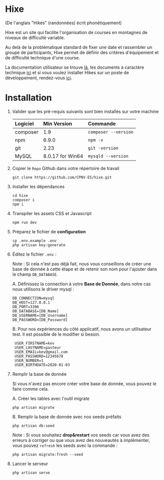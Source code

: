 # Hixe

(De l'anglais "Hikes" (randonnées) écrit phonétiquement)

Hixe est un site qui facilite l'organisation de courses en montagnes de niveaux de difficulté variable.

Au delà de la problématique standard de fixer une date et rassembler un groupe de participants, Hixe permet de définir des critères d'équipement et de difficulté technique d'une course.

La documentation utilisateur se trouve [là](https://github.com/CPNV-ES/hixe/tree/master/docs/user), les documents à caractère technique [ici](https://github.com/CPNV-ES/hixe/tree/master/docs/technical) et si vous voulez installer Hikes sur un poste de développement, rendez-vous [ici](https://github.com/CPNV-ES/hixe/tree/master/docs/install).

# Installation

1. Valider que les pré-requis suivants sont bien installés sur votre machine
   
    | Logiciel | Min Version      | Commande             |
    | :------- | :--------------- | :------------------- |
    | composer | 1.9              | `composer --version` |
    | npm      | 6.9.0            | `npm -v`             |
    | git      | 2.23             | `git -version`       |
    | MySQL    | 8.0.17 for Win64 | `mysqld --version`   |

2. Copier le `Repo` Github dans votre répertoire de travail
    ```
    git clone https://github.com/CPNV-ES/hixe.git
    ```
3. Installer les dépendances
    ```
    cd hixe
    composer i
    npm i
    ```
4. Transpiler les assets CSS et Javascript
    ```
    npm run dev
    ```
5. Préparez le fichier de **configuration**
    ```
    cp .env.example .env
    php artisan key:generate
    ```
6. Éditez le fichier `.env` :

    Note : Si cela n'est pas déjà fait, nous vous conseillons de créer une base de donnée à cette étape et de retenir son nom pour l'ajouter dans le champ ``DB_DATABASE``. 

    A. Définissez la connection à votre **Base de Donnée**, dans notre cas nous utilisons le driver mysql :
    ```
    DB_CONNECTION=mysql
    DB_HOST=127.0.0.1
    DB_PORT=3306
    DB_DATABASE=[DB_Name]
    DB_USERNAME=[DB_Username]
    DB_PASSWORD=[DB_Password]
    ```

    B. Pour nos expériences du côté applicatif, nous avons un utilisateur test. Il est possible de le modifier si besoin.
   
   ```
    USER_FIRSTNAME=kev
    USER_LASTNAME=pasteur
    USER_EMAIL=kev@gmail.com
    USER_PASSWORD=12345678
    USER_NUMBER=1
    USER_BIRTHDATE=2020-01-03
   ```

7. Remplir la base de donnée

    Si vous n'avez pas encore créer votre base de donnée, vous pouvez le faire comme cela.

    A. Créer les tables avec l'outil migrate
    ```
    php artisan migrate
    ```
    B. Remplir la base de donnée avec nos seeds préfaits
    ```
    php artisan db:seed
    ```

    Note : Si vous souhaitez **drop&restart** vos seeds car vous avez des erreurs à corriger ou que vous avez des nouveautés à implémenter, vous pouvez ``refresh`` les seeds avec la commande :
    ```
    php artisan migrate:fresh --seed
    ```

8. Lancer le serveur
    ```
    php artisan serve
    ```
